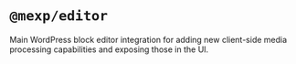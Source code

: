 # `@mexp/editor`

Main WordPress block editor integration for adding new client-side media processing capabilities and exposing those in the UI. 
